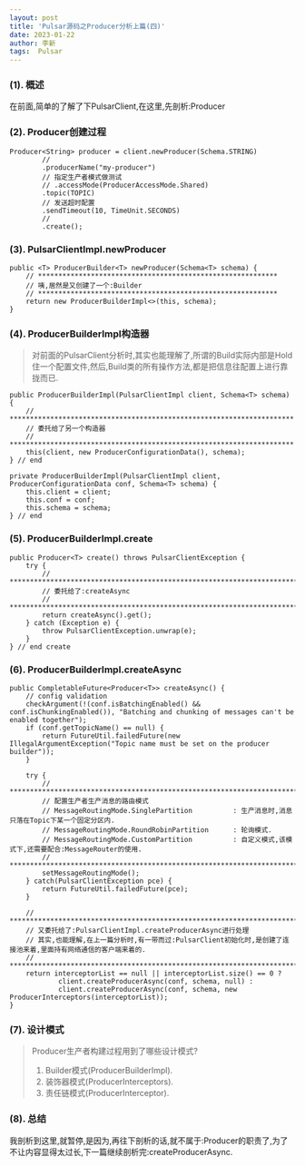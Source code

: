 ```yaml
---
layout: post
title: 'Pulsar源码之Producer分析上篇(四)' 
date: 2023-01-22
author: 李新
tags:  Pulsar
---
```


### (1). 概述
在前面,简单的了解了下PulsarClient,在这里,先剖析:Producer

### (2). Producer创建过程
```
Producer<String> producer = client.newProducer(Schema.STRING)
		//
		.producerName("my-producer")
		// 指定生产者模式做测试
		// .accessMode(ProducerAccessMode.Shared)
		.topic(TOPIC)
		// 发送超时配置
		.sendTimeout(10, TimeUnit.SECONDS)
		// 
		.create();
```
### (3). PulsarClientImpl.newProducer
```
public <T> ProducerBuilder<T> newProducer(Schema<T> schema) {
	// ***********************************************************
	// 咦,居然是又创建了一个:Builder
	// ***********************************************************
	return new ProducerBuilderImpl<>(this, schema);
}
```
### (4). ProducerBuilderImpl构造器
> 对前面的PulsarClient分析时,其实也能理解了,所谓的Build实际内部是Hold住一个配置文件,然后,Build类的所有操作方法,都是把信息往配置上进行靠拢而已.   

```
public ProducerBuilderImpl(PulsarClientImpl client, Schema<T> schema) {
	// **********************************************************************
	// 委托给了另一个构造器
	// **********************************************************************
	this(client, new ProducerConfigurationData(), schema);
} // end 

private ProducerBuilderImpl(PulsarClientImpl client, ProducerConfigurationData conf, Schema<T> schema) {
	this.client = client;
	this.conf = conf;
	this.schema = schema;
} // end 
```
### (5). ProducerBuilderImpl.create
```
public Producer<T> create() throws PulsarClientException {
	try {
		// **************************************************************************
		// 委托给了:createAsync
		// **************************************************************************
		return createAsync().get();
	} catch (Exception e) {
		throw PulsarClientException.unwrap(e);
	}
} // end create
```
### (6). ProducerBuilderImpl.createAsync
```
public CompletableFuture<Producer<T>> createAsync() {
	// config validation
	checkArgument(!(conf.isBatchingEnabled() && conf.isChunkingEnabled()), "Batching and chunking of messages can't be enabled together");
	if (conf.getTopicName() == null) {
		return FutureUtil.failedFuture(new IllegalArgumentException("Topic name must be set on the producer builder"));
	}

	try {
		// ***********************************************************************************
		// 配置生产者生产消息的路由模式
		// MessageRoutingMode.SinglePartition          : 生产消息时,消息只落在Topic下某一个固定分区内.
		// MessageRoutingMode.RoundRobinPartition      : 轮询模式.
		// MessageRoutingMode.CustomPartition          : 自定义模式,该模式下,还需要配合:MessageRouter的使用.
		// ***********************************************************************************
		setMessageRoutingMode();
	} catch(PulsarClientException pce) {
		return FutureUtil.failedFuture(pce);
	}

	// ***********************************************************************************
	// 又委托给了:PulsarClientImpl.createProducerAsync进行处理
	// 其实,也能理解,在上一篇分析时,有一带而过:PulsarClient初始化时,是创建了连接池来着,里面持有网络通信的客户端来着的.  
	// ***********************************************************************************
	return interceptorList == null || interceptorList.size() == 0 ?
			client.createProducerAsync(conf, schema, null) :
			client.createProducerAsync(conf, schema, new ProducerInterceptors(interceptorList));
}
```
### (7). 设计模式
> Producer生产者构建过程用到了哪些设计模式? 
> 1. Builder模式(ProducerBuilderImpl).    
> 2. 装饰器模式(ProducerInterceptors).   
> 3. 责任链模式(ProducerInterceptor).   

### (8). 总结
我剖析到这里,就暂停,是因为,再往下剖析的话,就不属于:Producer的职责了,为了不让内容显得太过长,下一篇继续剖析完:createProducerAsync. 